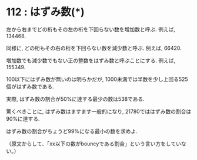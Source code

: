 # 112 : はずみ数(\*)

左から右までどの桁もその左の桁を下回らない数を増加数と呼ぶ. 例えば, 134468.

同様に, どの桁もその右の桁を下回らない数を減少数と呼ぶ. 例えば, 66420.

増加数でも減少数でもない正の整数をはずみ数と呼ぶことにする. 例えば, 155349.

100以下にはずみ数が無いのは明らかだが, 1000未満では半数を少し上回る525個がはずみ数である.

実際, はずみ数の割合が50%に達する最少の数は538である.

驚くべきことに, はずみ数はますます一般的になり, 21780でははずみ数の割合は90%に達する.

はずみ数の割合がちょうど99%になる最小の数を求めよ.

（原文からして、「xx以下の数がbouncyである割合」という言い方をしていない。）
